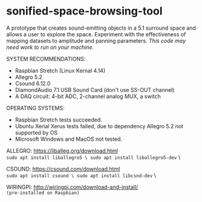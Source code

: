 # sonified-space-browsing-tool
A prototype that creates sound-emitting objects in a 5.1 surround space and allows a user to explore the space. Experiment with the effectiveness of mapping datasets to amplitude and panning parameters. _This code may need work to run on your machine._

SYSTEM RECOMMENDATIONS:
* Raspbian Stretch (Linux Kernal 4.14)
* Allegro 5.2
* Csound 6.12.0
* DiamondAudio 7.1 USB Sound Card (don't use SS-OUT channel)
* A DAQ circuit: 4-bit ADC, 2-channel analog MUX, a switch

OPERATING SYSTEMS:
* Raspbian Stretch tests succeeded.
* Ubuntu Xerial Xerus tests failed, due to dependency Allegro 5.2 not supported by OS
* Microsoft Windows and MacOS not tested.

ALLEGRO:
https://liballeg.org/download.html \
`sudo apt install liballegro5 \
sudo apt install liballegro5-dev` \

CSOUND:
https://csound.com/download.html \
`sudo apt install csound \
sudo apt install libcsnd-dev` \

WIRINGPI:
http://wiringpi.com/download-and-install/ \
`(pre-installed on Raspbian)`
